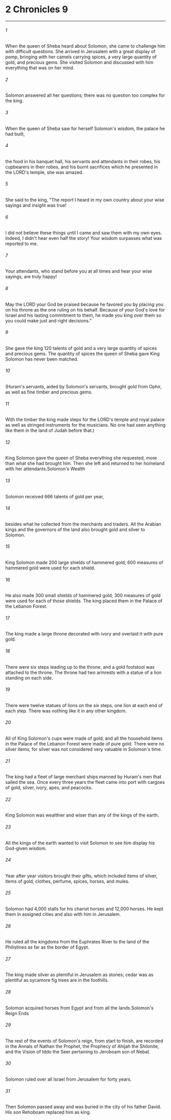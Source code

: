 # 2 Chronicles 9
***



###### 1 
When the queen of Sheba heard about Solomon, she came to challenge him with difficult questions. She arrived in Jerusalem with a great display of pomp, bringing with her camels carrying spices, a very large quantity of gold, and precious gems. She visited Solomon and discussed with him everything that was on her mind. 

###### 2 
Solomon answered all her questions; there was no question too complex for the king. 

###### 3 
When the queen of Sheba saw for herself Solomon's wisdom, the palace he had built, 

###### 4 
the food in his banquet hall, his servants and attendants in their robes, his cupbearers in their robes, and his burnt sacrifices which he presented in the LORD's temple, she was amazed. 

###### 5 
She said to the king, "The report I heard in my own country about your wise sayings and insight was true! 

###### 6 
I did not believe these things until I came and saw them with my own eyes. Indeed, I didn't hear even half the story! Your wisdom surpasses what was reported to me. 

###### 7 
Your attendants, who stand before you at all times and hear your wise sayings, are truly happy! 

###### 8 
May the LORD your God be praised because he favored you by placing you on his throne as the one ruling on his behalf. Because of your God's love for Israel and his lasting commitment to them, he made you king over them so you could make just and right decisions." 

###### 9 
She gave the king 120 talents of gold and a very large quantity of spices and precious gems. The quantity of spices the queen of Sheba gave King Solomon has never been matched. 

###### 10 
(Huram's servants, aided by Solomon's servants, brought gold from Ophir, as well as fine timber and precious gems. 

###### 11 
With the timber the king made steps for the LORD's temple and royal palace as well as stringed instruments for the musicians. No one had seen anything like them in the land of Judah before that.) 

###### 12 
King Solomon gave the queen of Sheba everything she requested, more than what she had brought him. Then she left and returned to her homeland with her attendants.Solomon's Wealth 

###### 13 
Solomon received 666 talents of gold per year, 

###### 14 
besides what he collected from the merchants and traders. All the Arabian kings and the governors of the land also brought gold and silver to Solomon. 

###### 15 
King Solomon made 200 large shields of hammered gold; 600 measures of hammered gold were used for each shield. 

###### 16 
He also made 300 small shields of hammered gold; 300 measures of gold were used for each of those shields. The king placed them in the Palace of the Lebanon Forest. 

###### 17 
The king made a large throne decorated with ivory and overlaid it with pure gold. 

###### 18 
There were six steps leading up to the throne, and a gold footstool was attached to the throne. The throne had two armrests with a statue of a lion standing on each side. 

###### 19 
There were twelve statues of lions on the six steps, one lion at each end of each step. There was nothing like it in any other kingdom. 

###### 20 
All of King Solomon's cups were made of gold, and all the household items in the Palace of the Lebanon Forest were made of pure gold. There were no silver items, for silver was not considered very valuable in Solomon's time. 

###### 21 
The king had a fleet of large merchant ships manned by Huram's men that sailed the sea. Once every three years the fleet came into port with cargoes of gold, silver, ivory, apes, and peacocks. 

###### 22 
King Solomon was wealthier and wiser than any of the kings of the earth. 

###### 23 
All the kings of the earth wanted to visit Solomon to see him display his God-given wisdom. 

###### 24 
Year after year visitors brought their gifts, which included items of silver, items of gold, clothes, perfume, spices, horses, and mules. 

###### 25 
Solomon had 4,000 stalls for his chariot horses and 12,000 horses. He kept them in assigned cities and also with him in Jerusalem. 

###### 26 
He ruled all the kingdoms from the Euphrates River to the land of the Philistines as far as the border of Egypt. 

###### 27 
The king made silver as plentiful in Jerusalem as stones; cedar was as plentiful as sycamore fig trees are in the foothills. 

###### 28 
Solomon acquired horses from Egypt and from all the lands.Solomon's Reign Ends 

###### 29 
The rest of the events of Solomon's reign, from start to finish, are recorded in the Annals of Nathan the Prophet, the Prophecy of Ahijah the Shilonite, and the Vision of Iddo the Seer pertaining to Jeroboam son of Nebat. 

###### 30 
Solomon ruled over all Israel from Jerusalem for forty years. 

###### 31 
Then Solomon passed away and was buried in the city of his father David. His son Rehoboam replaced him as king.

